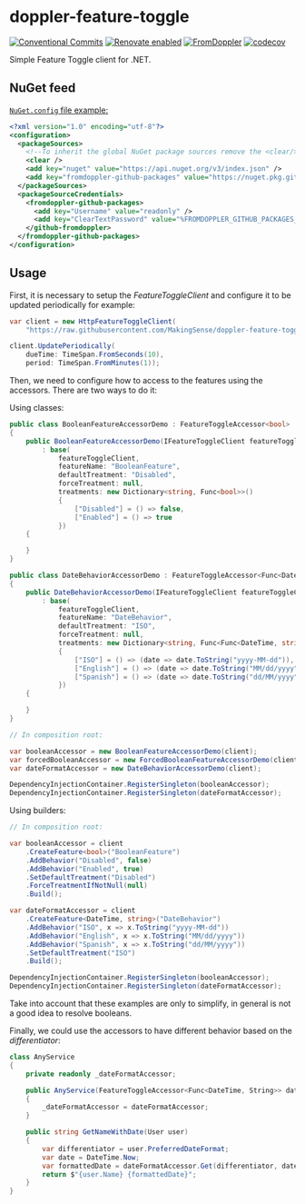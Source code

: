 # doppler-feature-toggle

[![Conventional Commits](https://img.shields.io/badge/Conventional%20Commits-1.0.0-yellow.svg)](https://conventionalcommits.org)
[![Renovate enabled](https://img.shields.io/badge/renovate-enabled-brightgreen.svg)](https://renovatebot.com/)
[![FromDoppler](https://github.com/FromDoppler/doppler-feature-toggle/actions/workflows/fromdoppler.yml/badge.svg)](https://github.com/FromDoppler/doppler-feature-toggle/actions/workflows/fromdoppler.yml)
[![codecov](https://codecov.io/gh/FromDoppler/doppler-feature-toggle/graph/badge.svg?token=ZpCHpYSkgq)](https://codecov.io/gh/FromDoppler/doppler-feature-toggle)

Simple Feature Toggle client for .NET.

## NuGet feed

[`NuGet.config` file example:](https://github.com/FromDoppler/.github/blob/main/dotnet-examples/nuget.config)

```xml
<?xml version="1.0" encoding="utf-8"?>
<configuration>
  <packageSources>
    <!--To inherit the global NuGet package sources remove the <clear/> line below -->
    <clear />
    <add key="nuget" value="https://api.nuget.org/v3/index.json" />
    <add key="fromdoppler-github-packages" value="https://nuget.pkg.github.com/FromDoppler/index.json" />
  </packageSources>
  <packageSourceCredentials>
    <fromdoppler-github-packages>
      <add key="Username" value="readonly" />
      <add key="ClearTextPassword" value="%FROMDOPPLER_GITHUB_PACKAGES_TOKEN%" />
    </github-fromdoppler>
  </fromdoppler-github-packages>
</configuration>
```

## Usage

First, it is necessary to setup the _FeatureToggleClient_ and configure it to be updated periodically for example:

```csharp
var client = new HttpFeatureToggleClient(
    "https://raw.githubusercontent.com/MakingSense/doppler-feature-toggle/resources/example1.json");

client.UpdatePeriodically(
    dueTime: TimeSpan.FromSeconds(10),
    period: TimeSpan.FromMinutes(1));
```

Then, we need to configure how to access to the features using the accessors. There are two ways to do it:

Using classes:

```csharp
public class BooleanFeatureAccessorDemo : FeatureToggleAccessor<bool>
{
    public BooleanFeatureAccessorDemo(IFeatureToggleClient featureToggleClient)
        : base(
            featureToggleClient,
            featureName: "BooleanFeature",
            defaultTreatment: "Disabled",
            forceTreatment: null,
            treatments: new Dictionary<string, Func<bool>>()
            {
                ["Disabled"] = () => false,
                ["Enabled"] = () => true
            })
    {

    }
}

public class DateBehaviorAccessorDemo : FeatureToggleAccessor<Func<DateTime, string>>
{
    public DateBehaviorAccessorDemo(IFeatureToggleClient featureToggleClient)
        : base(
            featureToggleClient,
            featureName: "DateBehavior",
            defaultTreatment: "ISO",
            forceTreatment: null,
            treatments: new Dictionary<string, Func<Func<DateTime, string>>>()
            {
                ["ISO"] = () => (date => date.ToString("yyyy-MM-dd")),
                ["English"] = () => (date => date.ToString("MM/dd/yyyy")),
                ["Spanish"] = () => (date => date.ToString("dd/MM/yyyy"))
            })
    {

    }
}

// In composition root:

var booleanAccessor = new BooleanFeatureAccessorDemo(client);
var forcedBooleanAccessor = new ForcedBooleanFeatureAccessorDemo(client, "Enabled");
var dateFormatAccessor = new DateBehaviorAccessorDemo(client);

DependencyInjectionContainer.RegisterSingleton(booleanAccessor);
DependencyInjectionContainer.RegisterSingleton(dateFormatAccessor);
```

Using builders:

```csharp
// In composition root:

var booleanAccessor = client
    .CreateFeature<bool>("BooleanFeature")
    .AddBehavior("Disabled", false)
    .AddBehavior("Enabled", true)
    .SetDefaultTreatment("Disabled")
    .ForceTreatmentIfNotNull(null)
    .Build();

var dateFormatAccessor = client
    .CreateFeature<DateTime, string>("DateBehavior")
    .AddBehavior("ISO", x => x.ToString("yyyy-MM-dd"))
    .AddBehavior("English", x => x.ToString("MM/dd/yyyy"))
    .AddBehavior("Spanish", x => x.ToString("dd/MM/yyyy"))
    .SetDefaultTreatment("ISO")
    .Build();

DependencyInjectionContainer.RegisterSingleton(booleanAccessor);
DependencyInjectionContainer.RegisterSingleton(dateFormatAccessor);
```

Take into account that these examples are only to simplify, in general is not a good idea to resolve booleans.

Finally, we could use the accessors to have different behavior based on the _differentiator_:

```csharp
class AnyService
{
    private readonly _dateFormatAccessor;

    public AnyService(FeatureToggleAccessor<Func<DateTime, String>> dateFormatAccessor)
    {
        _dateFormatAccessor = dateFormatAccessor;
    }

    public string GetNameWithDate(User user)
    {
        var differentiator = user.PreferredDateFormat;
        var date = DateTime.Now;
        var formattedDate = dateFormatAccessor.Get(differentiator, date));
        return $"{user.Name} {formattedDate}";
    }
}
```
